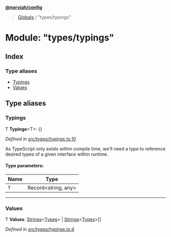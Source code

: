 **[@norviah/config](../README.md)**

> [Globals](../globals.md) / "types/typings"

# Module: "types/typings"

## Index

### Type aliases

* [Typings](_types_typings_.md#typings)
* [Values](_types_typings_.md#values)

## Type aliases

### Typings

Ƭ  **Typings**\<T>: {}

*Defined in [src/types/typings.ts:10](https://github.com/Norviah/config/blob/d9b32fc/src/types/typings.ts#L10)*

As TypeScript only exists within compile time, we'll need a type to reference
desired types of a given interface within runtime.

#### Type parameters:

Name | Type |
------ | ------ |
`T` | Record\<string, any> |

___

### Values

Ƭ  **Values**: [Strings](_types_typescript_strings_.md#strings)\<[Types](_types_types_.md#types)> \| [Strings](_types_typescript_strings_.md#strings)\<[Types](_types_types_.md#types)>[]

*Defined in [src/types/typings.ts:4](https://github.com/Norviah/config/blob/d9b32fc/src/types/typings.ts#L4)*
